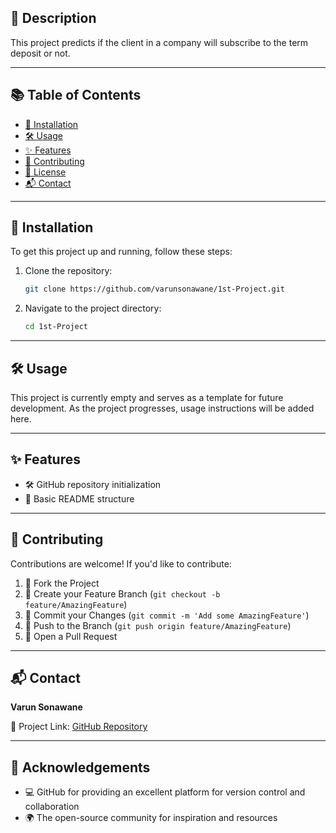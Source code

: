 ## 📄 Description  
This project predicts if the client in a company will subscribe to the term deposit or not.

---

## 📚 Table of Contents  
- [🚀 Installation](#installation)  
- [🛠️ Usage](#usage)  
- [✨ Features](#features)  
- [🤝 Contributing](#contributing)  
- [📜 License](#license)  
- [📬 Contact](#contact)  

---

## 🚀 Installation  
To get this project up and running, follow these steps:  

1. Clone the repository:  
   ```bash  
   git clone https://github.com/varunsonawane/1st-Project.git  
   ```  
2. Navigate to the project directory:  
   ```bash  
   cd 1st-Project  
   ```  

---

## 🛠️ Usage  
This project is currently empty and serves as a template for future development. As the project progresses, usage instructions will be added here.  

---

## ✨ Features  
- 🛠️ GitHub repository initialization  
- 📄 Basic README structure  

---

## 🤝 Contributing  
Contributions are welcome! If you'd like to contribute:  

1. 🍴 Fork the Project  
2. 🌱 Create your Feature Branch (`git checkout -b feature/AmazingFeature`)  
3. 💾 Commit your Changes (`git commit -m 'Add some AmazingFeature'`)  
4. 🚀 Push to the Branch (`git push origin feature/AmazingFeature`)  
5. 📝 Open a Pull Request  

---

## 📬 Contact  
**Varun Sonawane**  

📂 Project Link: [GitHub Repository](https://github.com/varunsonawane/1st-Project)  

---

## 🙏 Acknowledgements  
- 💻 GitHub for providing an excellent platform for version control and collaboration  
- 🌍 The open-source community for inspiration and resources  

